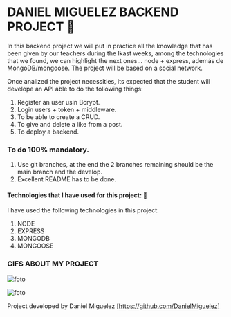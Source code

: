 # DANIEL MIGUELEZ BACKEND PROJECT 🥰

In this backend project we will put in practice all the knowledge that has been given by our teachers during the lkast weeks, among the technologies that we found, we can highlight the next ones... node + express, además de MongoDB/mongoose.
The project will be based on a social network.


Once analized the project necessities, its expected that the student will develope an API able to do the following things: 

1. Register an user usin Bcrypt.
2. Login users + token + middleware.
3. To be able to create a CRUD.
4. To give and delete a like from a post.
5. To deploy a backend.

### To do 100% mandatory.
 1. Use git branches, at the end the 2 branches remaining should be the main branch and the develop.
 2. Excellent README has to be done.

#### Technologies that I have used for this project: 🤖

I have used the following technologies in this project:

1. NODE  
2. EXPRESS
3. MONGODB
4. MONGOOSE

### GIFS ABOUT MY PROJECT

![foto](assets/like-and-dislike-post.gif)

![foto](assets/showcode.gif)

Project developed by Daniel Miguelez [https://github.com/DanielMiguelez]







